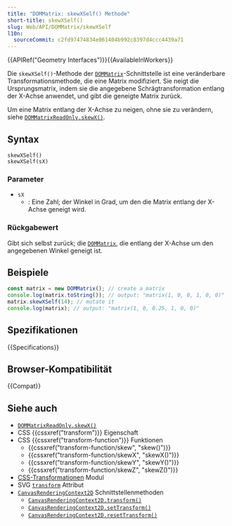 ```yaml
---
title: "DOMMatrix: skewXSelf() Methode"
short-title: skewXSelf()
slug: Web/API/DOMMatrix/skewXSelf
l10n:
  sourceCommit: c2fd97474834e061404b992c8397d4ccc4439a71
---
```


{{APIRef("Geometry Interfaces")}}{{AvailableInWorkers}}

Die `skewXSelf()`-Methode der [`DOMMatrix`](/de/docs/Web/API/DOMMatrix)-Schnittstelle ist eine veränderbare Transformationsmethode, die eine Matrix modifiziert. Sie neigt die Ursprungsmatrix, indem sie die angegebene Schrägtransformation entlang der X-Achse anwendet, und gibt die geneigte Matrix zurück.

Um eine Matrix entlang der X-Achse zu neigen, ohne sie zu verändern, siehe [`DOMMatrixReadOnly.skewX()`](/de/docs/Web/API/DOMMatrixReadOnly/skewX).

## Syntax

```js-nolint
skewXSelf()
skewXSelf(sX)
```

### Parameter

- `sX`
  - : Eine Zahl; der Winkel in Grad, um den die Matrix entlang der X-Achse geneigt wird.

### Rückgabewert

Gibt sich selbst zurück; die [`DOMMatrix`](/de/docs/Web/API/DOMMatrix), die entlang der X-Achse um den angegebenen Winkel geneigt ist.

## Beispiele

```js
const matrix = new DOMMatrix(); // create a matrix
console.log(matrix.toString()); // output: "matrix(1, 0, 0, 1, 0, 0)"
matrix.skewXSelf(14); // mutate it
console.log(matrix); // output: "matrix(1, 0, 0.25, 1, 0, 0)"
```

## Spezifikationen

{{Specifications}}

## Browser-Kompatibilität

{{Compat}}

## Siehe auch

- [`DOMMatrixReadOnly.skewX()`](/de/docs/Web/API/DOMMatrixReadOnly/skewX)
- CSS {{cssxref("transform")}} Eigenschaft
- CSS {{cssxref("transform-function")}} Funktionen
  - {{cssxref("transform-function/skew", "skew()")}}
  - {{cssxref("transform-function/skewX", "skewX()")}}
  - {{cssxref("transform-function/skewY", "skewY()")}}
  - {{cssxref("transform-function/skewZ", "skewZ()")}}
- [CSS-Transformationen](/de/docs/Web/CSS/CSS_transforms) Modul
- SVG [`transform`](/de/docs/Web/SVG/Reference/Attribute/transform) Attribut
- [`CanvasRenderingContext2D`](/de/docs/Web/API/CanvasRenderingContext2D) Schnittstellenmethoden
  - [`CanvasRenderingContext2D.transform()`](/de/docs/Web/API/CanvasRenderingContext2D/transform)
  - [`CanvasRenderingContext2D.setTransform()`](/de/docs/Web/API/CanvasRenderingContext2D/setTransform)
  - [`CanvasRenderingContext2D.resetTransform()`](/de/docs/Web/API/CanvasRenderingContext2D/resetTransform)
